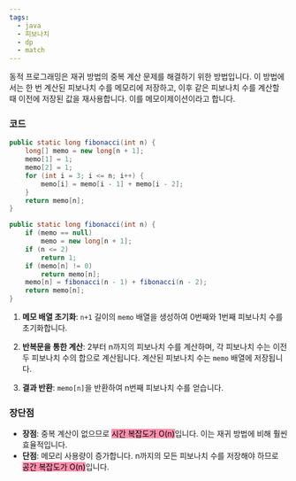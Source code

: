 ```yaml
---
tags:
  - java
  - 피보나치
  - dp
  - match
---
```

동적 프로그래밍은 재귀 방법의 중복 계산 문제를 해결하기 위한 방법입니다. 이 방법에서는 한 번 계산된 피보나치 수를 메모리에 저장하고, 이후 같은 피보나치 수를 계산할 때 이전에 저장된 값을 재사용합니다. 이를 메모이제이션이라고 합니다. 
### 코드
```java
public static long fibonacci(int n) {
    long[] memo = new long[n + 1];
    memo[1] = 1;
    memo[2] = 1;
    for (int i = 3; i <= n; i++) {
        memo[i] = memo[i - 1] + memo[i - 2];
    }
    return memo[n];
}
```
```java
public static long fibonacci(int n) {
	if (memo == null) 
		memo = new long[n + 1];        
	if (n <= 2)
		return 1;        
	if (memo[n] != 0) 
		return memo[n];        
	memo[n] = fibonacci(n - 1) + fibonacci(n - 2);
	return memo[n];
}
```

1. **메모 배열 초기화**: `n+1` 길이의 `memo` 배열을 생성하여 0번째와 1번째 피보나치 수를 초기화합니다.

2. **반복문을 통한 계산**: 2부터 n까지의 피보나치 수를 계산하며, 각 피보나치 수는 이전 두 피보나치 수의 합으로 계산됩니다. 계산된 피보나치 수는 `memo` 배열에 저장됩니다.

3. **결과 반환**: `memo[n]`을 반환하여 n번째 피보나치 수를 얻습니다.

### 장단점
- **장점**: 중복 계산이 없으므로 <mark style="background: #FF5582A6;">시간 복잡도가 O(n)</mark>입니다. 이는 재귀 방법에 비해 훨씬 효율적입니다.
- **단점**: 메모리 사용량이 증가합니다. n까지의 모든 피보나치 수를 저장해야 하므로 <mark style="background: #FF5582A6;">공간 복잡도가 O(n)</mark>입니다.